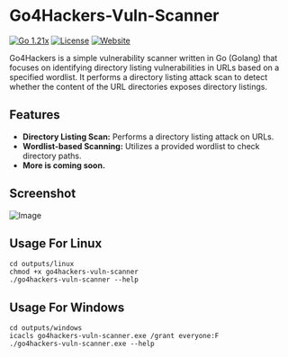 # Go4Hackers-Vuln-Scanner

[![Go 1.21x](https://img.shields.io/badge/Go-1.21.x-blue.svg)](https://go.dev/) [![License](https://img.shields.io/badge/License-MIT%20License-red.svg)](https://raw.githubusercontent.com/kwa0x2/Go4Hackers-Vuln-Scanner/master/LICENSE) [![Website](https://img.shields.io/badge/Website-nettasec.com-green.svg)](https://nettasec.com/)

Go4Hackers is a simple vulnerability scanner written in Go (Golang) that focuses on identifying directory listing vulnerabilities in URLs based on a specified wordlist. It performs a directory listing attack scan to detect whether the content of the URL directories exposes directory listings.

## Features

- **Directory Listing Scan:** Performs a directory listing attack on URLs.
- **Wordlist-based Scanning:** Utilizes a provided wordlist to check directory paths.
- **More is coming soon.**


## Screenshot
![Image](https://cdn.discordapp.com/attachments/1166821043743236218/1174085940453576724/Screenshot_2023-11-14_233612.png?ex=65664fbd&is=6553dabd&hm=e987fbacd33b962314286a23af8b3c9fb1b405b2629a7d3ebc0cce5a2d0d4f01&)

## Usage For Linux
```
cd outputs/linux
chmod +x go4hackers-vuln-scanner
./go4hackers-vuln-scanner --help
```

## Usage For Windows
```
cd outputs/windows
icacls go4hackers-vuln-scanner.exe /grant everyone:F
./go4hackers-vuln-scanner.exe --help
```
